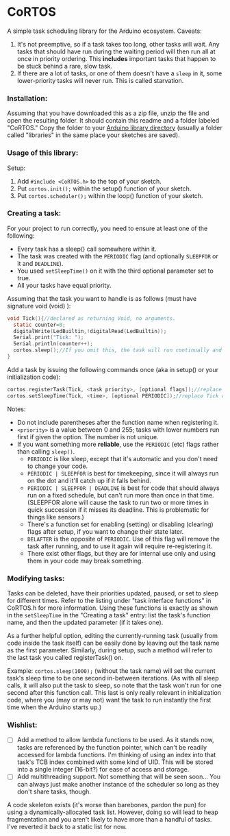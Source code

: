 # CoRTOS
A simple task scheduling library for the Arduino ecosystem.
Caveats: 
1. It's not preemptive, so if a task takes too long, other tasks will wait. Any tasks that should have run during the waiting period will then run all at once in priority ordering. This **includes** important tasks that happen to be stuck behind a rare, slow task.
2. If there are a lot of tasks, or one of them doesn't have a `sleep` in it, some lower-priority tasks will never run. This is called starvation.

### Installation:
Assuming that you have downloaded this as a zip file, unzip the file and open the resulting folder.
It should contain this readme and a folder labeled "CoRTOS."
Copy the folder to your [Arduino library directory](https://www.arduino.cc/en/hacking/libraries) (usually a folder called "libraries" in the same place your sketches are saved).

### Usage of this library:
Setup:
1. Add `#include <CoRTOS.h>` to the top of your sketch.
2. Put `cortos.init();` within the setup() function of your sketch.
3. Put `cortos.scheduler();` within the loop() function of your sketch.

### Creating a task:
For your project to run correctly, you need to ensure at least one of the following:
* Every task has a sleep() call somewhere within it.
* The task was created with the `PERIODIC` flag (and optionally `SLEEPFOR` or it and `DEADLINE`).
* You used `setSleepTime()` on it with the third optional parameter set to true.
* All your tasks have equal priority.

Assuming that the task you want to handle is as follows (must have signature void <name>(void) ):
```c
void Tick(){//declared as returning Void, no arguments.
  static counter=0;
  digitalWrite(LedBuiltin,!digitalRead(LedBuiltin));
  Serial.print("Tick: ");
  Serial.println(counter++);
  cortos.sleep();//If you omit this, the task will run continually and things with lower priority will _never_ run.
}
```
Add a task by issuing the following commands once (aka in setup() or your initialization code):
```c
cortos.registerTask(Tick, <task priority>, [optional flags]);//replace Tick with the name of your own function, and set a priority.
cortos.setSleepTime(Tick, <time>, [optional PERIODIC]);//replace Tick with your function, and set the time between runs in milliseconds. Do NOT set <time> to be zero.
```
Notes: 
* Do not include parentheses after the function name when registering it. 
* `<priority>` is a value between 0 and 255; tasks with lower numbers run first if given the option. The number is not unique.
* If you want something more **reliable**, use the `PERIODIC` (etc) flags rather than calling `sleep()`.
  * `PERIODIC` is like sleep, except that it's automatic and you don't need to change your code.
  * `PERIODIC | SLEEPFOR` is best for timekeeping, since it will always run on the dot and it'll catch up if it falls behind.
  * `PERIODIC | SLEEPFOR | DEADLINE` is best for code that should always run on a fixed schedule, but can't run more than once in that time. (SLEEPFOR alone will cause the task to run two or more times in quick succession if it misses its deadline. This is problematic for things like sensors.)
  * There's a function set for enabling (setting) or disabling (clearing) flags after setup, if you want to change their state later.
  * `DELAFTER` is the opposite of `PERIODIC`. Use of this flag will remove the task after running, and to use it again will require re-registering it.
  * There exist other flags, but they are for internal use only and using them in your code may break something.

### Modifying tasks:
Tasks can be deleted, have their priorities updated, paused, or set to sleep for different times.
Refer to the listing under "task interface functions" in CoRTOS.h for more information.
Using these functions is exactly as shown in the `setSleepTime` in the "Creating a task" entry: list the task's function name, and then the
updated parameter (if it takes one).

As a further helpful option, editing the currently-running task (usually from code inside the task itself) can be easily done by leaving out the task name as the first parameter. Similarly, during setup, such a method will refer to the last task you called registerTask() on.

Example: `cortos.sleep(1000);` (without the task name) will set the current task's sleep time to be one second in-between
iterations. 
(As with all sleep calls, it will also put the task to sleep, so note that the task won't run for one second after this function call.
This last is only really relevant in initialization code, where you (may or may not) want the task to run instantly the first time
when the Arduino starts up.)

### Wishlist:
 - [ ] Add a method to allow lambda functions to be used. As it stands now, tasks are referenced by the function pointer, which can't be readily accessed for lambda functions. I'm thinking of using an index into that task's TCB index combined with some kind of UID. This will be stored into a single integer (16-bit?) for ease of access and storage.
 - [ ] Add multithreading support. Not something that will be seen soon... You can always just make another instance of the scheduler so long as they don't share tasks, though.

A code skeleton exists (it's worse than barebones, pardon the pun) for using a dynamically-allocated task list. However, doing so will lead to heap fragmentation and you aren't likely to have more than a handful of tasks. I've reverted it back to a static list for now.
